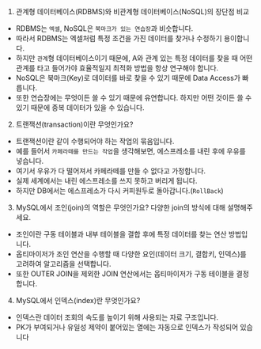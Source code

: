 1. 관계형 데이터베이스(RDBMS)와 비관계형 데이터베이스(NoSQL)의 장단점 비교

- RDBMS는 `엑셀`, NoSQL은 `북마크가 있는 연습장`과 비슷합니다. 
- 따라서 RDBMS는 엑셀처럼 특정 조건을 가진 데이터를 찾거나 수정하기 용이합니다. 
- 하지만 `관계`형 데이터베이스이기 때문에, A와 관계 있는 특정 데이터를 찾을 때 어떤 관계를 타고 들어가야 효율적일지 최적화 방법을 항상 연구해야 합니다.
- NoSQL은 북마크(Key)로 데이터를 바로 찾을 수 있기 때문에 Data Access가 빠릅니다. 
- 또한 연습장에는 무엇이든 쓸 수 있기 때문에 유연합니다. 하지만 어떤 것이든 쓸 수 있기 때문에 중복 데이터가 있을 수 있습니다. 

2. 트랜잭션(transaction)이란 무엇인가요?

- 트랜잭션이란 같이 수행되어야 하는 작업의 묶음입니다.
- 예를 들어서 `카페라떼를 만드는 작업`을 생각해보면, 에스프레소를 내린 후에 우유를 넣습니다. 
- 여기서 우유가 다 떨어져서 카페라떼를 만들 수 없다고 가정합니다. 
- 실제 세계에서는 내린 에스프레소를 쓰지 못하고 버리게 됩니다. 
- 하지만 DB에서는 에스프레소가 다시 커피원두로 돌아갑니다.(`RollBack`)


3. MySQL에서 조인(join)의 역할은 무엇인가요? 다양한 join의 방식에 대해 설명해주세요.

- 조인이란 구동 테이블과 내부 테이블을 결합 후에 특정 데이터를 찾는 연산 방법입니다.
- 옵티마이저가 조인 연산을 수행할 때 다양한 요인(데이터 크기, 결합키, 인덱스)를 고려하여 알고리즘을 선택합니다. 
- 또한 OUTER JOIN을 제외한 JOIN 연산에서는 옵티마이저가 구동 테이블을 결정합니다. 

4. MySQL에서 인덱스(index)란 무엇인가요?

- 인덱스란 데이터 조회의 속도를 높이기 위해 사용되는 자료 구조입니다. 
- PK가 부여되거나 유일성 제약이 붙어있는 열에는 자동으로 인덱스가 작성되어 있습니다
